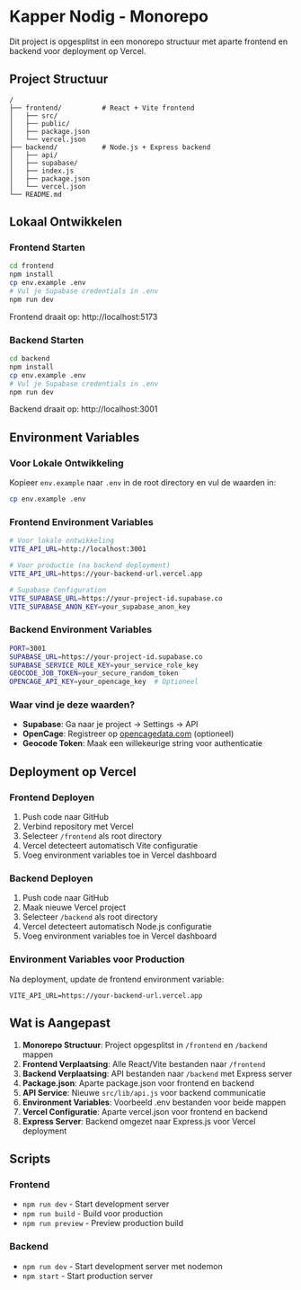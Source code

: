 # Kapper Nodig - Monorepo

Dit project is opgesplitst in een monorepo structuur met aparte frontend en backend voor deployment op Vercel.

## Project Structuur

```
/
├── frontend/          # React + Vite frontend
│   ├── src/
│   ├── public/
│   ├── package.json
│   └── vercel.json
├── backend/           # Node.js + Express backend
│   ├── api/
│   ├── supabase/
│   ├── index.js
│   ├── package.json
│   └── vercel.json
└── README.md
```

## Lokaal Ontwikkelen

### Frontend Starten

```bash
cd frontend
npm install
cp env.example .env
# Vul je Supabase credentials in .env
npm run dev
```

Frontend draait op: http://localhost:5173

### Backend Starten

```bash
cd backend
npm install
cp env.example .env
# Vul je Supabase credentials in .env
npm run dev
```

Backend draait op: http://localhost:3001

## Environment Variables

### Voor Lokale Ontwikkeling
Kopieer `env.example` naar `.env` in de root directory en vul de waarden in:

```bash
cp env.example .env
```

### Frontend Environment Variables
```bash
# Voor lokale ontwikkeling
VITE_API_URL=http://localhost:3001

# Voor productie (na backend deployment)
VITE_API_URL=https://your-backend-url.vercel.app

# Supabase Configuration
VITE_SUPABASE_URL=https://your-project-id.supabase.co
VITE_SUPABASE_ANON_KEY=your_supabase_anon_key
```

### Backend Environment Variables
```bash
PORT=3001
SUPABASE_URL=https://your-project-id.supabase.co
SUPABASE_SERVICE_ROLE_KEY=your_service_role_key
GEOCODE_JOB_TOKEN=your_secure_random_token
OPENCAGE_API_KEY=your_opencage_key  # Optioneel
```

### Waar vind je deze waarden?
- **Supabase**: Ga naar je project → Settings → API
- **OpenCage**: Registreer op [opencagedata.com](https://opencagedata.com) (optioneel)
- **Geocode Token**: Maak een willekeurige string voor authenticatie

## Deployment op Vercel

### Frontend Deployen
1. Push code naar GitHub
2. Verbind repository met Vercel
3. Selecteer `/frontend` als root directory
4. Vercel detecteert automatisch Vite configuratie
5. Voeg environment variables toe in Vercel dashboard

### Backend Deployen
1. Push code naar GitHub
2. Maak nieuwe Vercel project
3. Selecteer `/backend` als root directory
4. Vercel detecteert automatisch Node.js configuratie
5. Voeg environment variables toe in Vercel dashboard

### Environment Variables voor Production

Na deployment, update de frontend environment variable:
```
VITE_API_URL=https://your-backend-url.vercel.app
```

## Wat is Aangepast

1. **Monorepo Structuur**: Project opgesplitst in `/frontend` en `/backend` mappen
2. **Frontend Verplaatsing**: Alle React/Vite bestanden naar `/frontend`
3. **Backend Verplaatsing**: API bestanden naar `/backend` met Express server
4. **Package.json**: Aparte package.json voor frontend en backend
5. **API Service**: Nieuwe `src/lib/api.js` voor backend communicatie
6. **Environment Variables**: Voorbeeld .env bestanden voor beide mappen
7. **Vercel Configuratie**: Aparte vercel.json voor frontend en backend
8. **Express Server**: Backend omgezet naar Express.js voor Vercel deployment

## Scripts

### Frontend
- `npm run dev` - Start development server
- `npm run build` - Build voor production
- `npm run preview` - Preview production build

### Backend
- `npm run dev` - Start development server met nodemon
- `npm start` - Start production server
